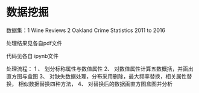 # 数据挖掘

数据集：1  Wine Reviews  2 Oakland Crime Statistics 2011 to 2016

处理结果见各自pdf文件

代码见各自 ipynb文件

处理流程：
1 、 划分标称属性与数值属性
2、   对数值属性计算五数概括，并画出直方图与盒图
3、  对缺失数据处理，分布采用删除，最大频率替换，相关属性替换，
     相似数据替换四种方法，
4、  对替换后的数据画直方图盒图并分析

